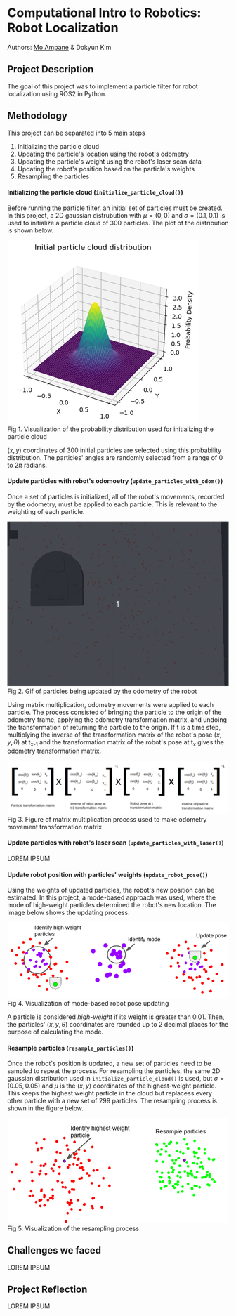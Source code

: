 # Computational Intro to Robotics: Robot Localization
Authors: [Mo Ampane](https://github.com/Moampane) & Dokyun Kim

## Project Description
The goal of this project was to implement a particle filter for robot localization using ROS2 in Python.

## Methodology
This project can be separated into 5 main steps  
1. Initializing the particle cloud
2. Updating the particle's location using the robot's odometry
3. Updating the particle's weight using the robot's laser scan data
4. Updating the robot's position based on the particle's weights
5. Resampling the particles

#### Initializing the particle cloud (`initialize_particle_cloud()`)
Before running the particle filter, an initial set of particles must be created. In this project, a 2D gaussian distrubution with $\mu = (0,0)$ and $\sigma = (0.1, 0.1)$ is used to initialize a particle cloud of 300 particles. The plot of the distribution is shown below.  

![Particle cloud plot](img/particle_cloud.png)  
Fig 1. Visualization of the probability distribution used for initializing the particle cloud

$(x,y)$ coordinates of 300 initial particles are selected using this probability distribution. The particles' angles are randomly selected from a range of $0$ to $2\pi$ radians.

#### Update particles with robot's odomoetry (`update_particles_with_odom()`)
Once a set of particles is initialized, all of the robot's movements, recorded by the odometry, must be applied to each particle. This is relevant to the weighting of each particle.

![Particles being updated by odometry](img/update_particles_with_odom.gif)
Fig 2. Gif of particles being updated by the odometry of the robot

Using matrix multiplication, odometry movements were applied to each particle. The process consisted of bringing the particle to the origin of the odometry frame, applying the odometry transformation matrix, and undoing the transformation of returning the particle to the origin. If t is a time step, multiplying the inverse of the transformation matrix of the robot's pose $(x,y,\theta)$ at t<sub>x-1</sub> and the transformation matrix of the robot's pose at t<sub>x</sub> gives the odometry transformation matrix.

![Transformation matrix to apply odometry movement](img/mat_mul_fig.png)
Fig 3. Figure of matrix multiplication process used to make odometry movement transformation matrix

#### Update particles with robot's laser scan (`update_particles_with_laser()`)
LOREM IPSUM

#### Update robot position with particles' weights (`update_robot_pose()`)
Using the weights of updated particles, the robot's new position can be estimated. In this project, a mode-based approach was used, where the mode of high-weight particles determined the robot's new location. The image below shows the updating process.

![Robot pose update](img/robot_pose_update.png)
Fig 4. Visualization of mode-based robot pose updating

A particle is considered *high-weight* if its weight is greater than 0.01. Then, the particles' $(x,y,\theta)$ coordinates are rounded up to 2 decimal places for the purpose of calculating the mode. 

#### Resample particles (`resample_particles()`)
Once the robot's position is updated, a new set of particles need to be sampled to repeat the process. For resampling the particles, the same 2D gaussian distribution used in `initialize_particle_cloud()` is used, but $\sigma = (0.05,0.05)$ and $\mu$ is the $(x,y)$ coordinates of the highest-weight particle. This keeps the highest weight particle in the cloud but replacess every other particle with a new set of 299 particles. The resampling process is shown in the figure below.

![Particle resampling](img/resampling.png)
Fig 5. Visualization of the resampling process




## Challenges we faced
LOREM IPSUM


## Project Reflection
LOREM IPSUM


